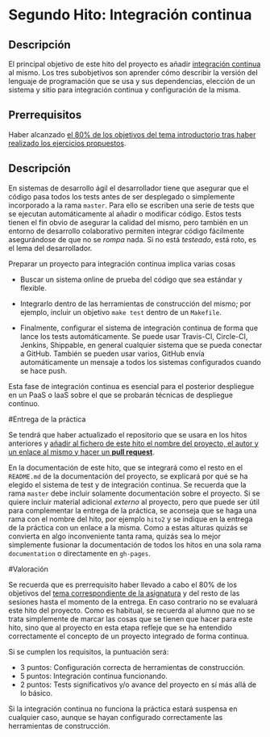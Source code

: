 Segundo Hito: Integración continua
=====================================

Descripción
-----------------

El principal objetivo de este hito del proyecto es añadir
[integración continua](http://jj.github.io/IV/documentos/temas/Desarrollo_basado_en_pruebas#aadiendo-integracin-continua) al mismo. Los tres subobjetivos son aprender cómo describir
la versión del lenguaje de programación que se usa y sus dependencias,
elección de un sistema y sitio para integración continua y
configuración de la misma.

Prerrequisitos
--------------------

Haber alcanzado
[el 80% de los objetivos del tema introductorio tras haber realizado los ejercicios propuestos](http://jj.github.io/IV/documentos/temas/Desarrollo_basado_en_pruebas).

Descripción
----------------

En sistemas de desarrollo ágil el desarrollador tiene que asegurar que
el código pasa todos los tests antes de ser desplegado o simplemente
incorporado a la rama `master`. Para ello se escriben
una serie de tests que se ejecutan automáticamente al añadir o modificar código. Estos
tests tienen el fin obvio de asegurar la calidad del mismo, pero
también en un entorno de desarrollo colaborativo permiten integrar
código fácilmente asegurándose de que no se *rompa* nada. Si no está
*testeado*, está roto, es el lema del desarrollador.

Preparar un proyecto para integración continua implica varias cosas

- Buscar un sistema online de prueba del código que sea estándar y
  flexible.

- Integrarlo dentro de las herramientas de construcción del mismo; por
  ejemplo, incluir un objetivo `make test` dentro de un `Makefile`.

- Finalmente, configurar el sistema de integración continua de forma
  que lance los tests automáticamente. Se puede usar Travis-CI,
  Circle-CI, Jenkins, Shippable, en
  general cualquier sistema que se pueda conectar a GitHub. También se
  pueden usar varios, GitHub envía automáticamente un mensaje a todos
  los sistemas configurados cuando se hace push.

Esta fase de integración continua es esencial para el posterior
despliegue en un PaaS o IaaS sobre el que se probarán técnicas de despliegue
continuo.

#Entrega de la práctica


Se tendrá que haber actualizado el repositorio que se usara en los
hitos anteriores y
[añadir al fichero de este hito el nombre del proyecto, el autor y un enlace al mismo y hacer un **pull request**](https://github.com/JJ/IV16-17/blob/master/practicas/2.md).

En la documentación de este hito, que se integrará como el resto en el `README.md`
de la documentación del proyecto, se explicará por qué se ha elegido el sistema de test y
de integración continua. Se recuerda que la rama `master` debe incluir
solamente documentación sobre el proyecto. Si se quiere incluir
material adicional *externo* al proyecto, pero que puede ser útil para
complementar la entrega de la práctica, se aconseja que se haga una
rama con el nombre del hito, por ejemplo `hito2` y se indique en la
entrega de la práctica con un enlace a la misma. Como a estas alturas
quizás se convierta en algo inconveniente tanta rama, quizás sea lo
mejor simplemente fusionar la documentación de todos los hitos en una
sola rama `documentation` o directamente en `gh-pages`.

#Valoración


Se recuerda que es prerrequisito haber llevado a cabo el 80% de los
objetivos del
[tema correspondiente de la asignatura](http://jj.github.io/IV/documentos/temas/Desarrollo_basado_en_pruebas)
y del resto de las sesiones hasta el momento de la entrega. En caso contrario no se
evaluará este hito del proyecto. Como es habitual, se recuerda al
alumno que no se trata simplemente de marcar las cosas que se tienen
que hacer para este hito, sino que al proyecto en esta etapa refleje
que se ha entendido correctamente el concepto de un proyecto integrado
de forma continua.


Si se cumplen los requisitos, la
puntuación será:

* 3 puntos: Configuración correcta de herramientas de construcción.
* 5 puntos: Integración continua funcionando.
* 2 puntos: Tests significativos y/o avance del proyecto en sí más
  allá de lo básico.

Si la integración continua no funciona la práctica estará suspensa
  en cualquier caso, aunque se hayan configurado correctamente las
  herramientas de construcción.
